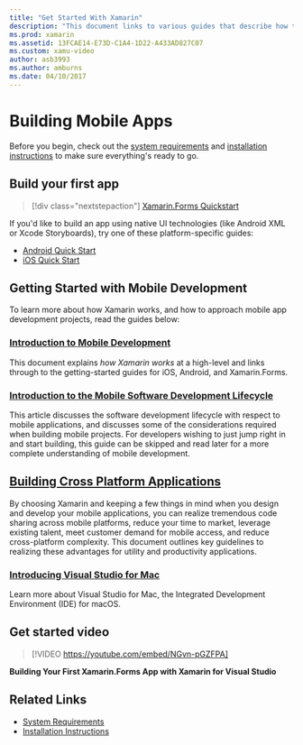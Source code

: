 ```yaml
---
title: "Get Started With Xamarin"
description: "This document links to various guides that describe how to get started with Xamarin development. The linked content discusses how to build a first app, and provides a general introduction to mobile development."
ms.prod: xamarin
ms.assetid: 13FCAE14-E73D-C1A4-1D22-A433AD827C07
ms.custom: xamu-video
author: asb3993
ms.author: amburns
ms.date: 04/10/2017
---
```


# Building Mobile Apps

Before you begin, check out the [system requirements](requirements.md)
and [installation instructions](~/get-started/installation/index.md) to make sure everything's
ready to go.

## Build your first app

> [!div class="nextstepaction"]
> [Xamarin.Forms Quickstart](~/get-started/quickstarts/single-page.md)

If you'd like to build an app using native UI technologies (like Android XML or Xcode Storyboards), try one of these platform-specific guides:

- [Android Quick Start](~/android/get-started/hello-android/hello-android-quickstart.md)
- [iOS Quick Start](~/ios/get-started/hello-ios/hello-ios-quickstart.md)

## Getting Started with Mobile Development

To learn more about how Xamarin works, and how to approach mobile app development projects,
read the guides below:

### [Introduction to Mobile Development](~/cross-platform/get-started/introduction-to-mobile-development.md)

This document explains *how Xamarin works* at a high-level and links through to the getting-started guides for iOS, Android, and Xamarin.Forms.

### [Introduction to the Mobile Software Development Lifecycle](~/cross-platform/get-started/introduction-to-mobile-sdlc.md)

This article discusses the software development lifecycle with respect to mobile applications, and discusses some of the considerations required when building mobile projects. For developers wishing to just jump right in and start building, this guide can be skipped and read later for a more complete understanding of mobile development.

## [Building Cross Platform Applications](~/cross-platform/app-fundamentals/building-cross-platform-applications/index.md)

By choosing Xamarin and keeping a few things in mind when you design and
develop your mobile applications, you can realize tremendous code sharing across
mobile platforms, reduce your time to market, leverage existing talent, meet
customer demand for mobile access, and reduce cross-platform
complexity.&nbsp;This document outlines key guidelines to realizing these
advantages for utility and productivity applications.

### [Introducing Visual Studio for Mac](https://docs.microsoft.com/visualstudio/mac/)

Learn more about Visual Studio for Mac, the Integrated Development Environment (IDE) for macOS.

## Get started video

> [!VIDEO https://youtube.com/embed/NGvn-pGZFPA]

**Building Your First Xamarin.Forms App with Xamarin for Visual Studio**

## Related Links

- [System Requirements](requirements.md)
- [Installation Instructions](~/get-started/installation/index.md)
